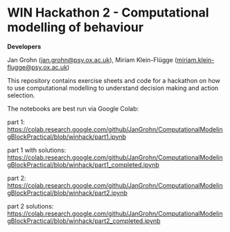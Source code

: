 # WIN Hackathon 2 - Computational modelling of behaviour

**Developers**

Jan Grohn (jan.grohn@psy.ox.ac.uk), Miriam Klein-Flügge (miriam.klein-flugge@psy.ox.ac.uk)  

This repository contains exercise sheets and code for a hackathon on how to use computational modelling to understand decision making and action selection. 

The notebooks are best run via Google Colab:

part 1:  https://colab.research.google.com/github/JanGrohn/ComputationalModelingBlockPractical/blob/winhack/part1.ipynb

part 1 with solutions: https://colab.research.google.com/github/JanGrohn/ComputationalModelingBlockPractical/blob/winhack/part1_completed.ipynb

part 2:  https://colab.research.google.com/github/JanGrohn/ComputationalModelingBlockPractical/blob/winhack/part2.ipynb

part 2 solutions:  https://colab.research.google.com/github/JanGrohn/ComputationalModelingBlockPractical/blob/winhack/part2_completed.ipynb
